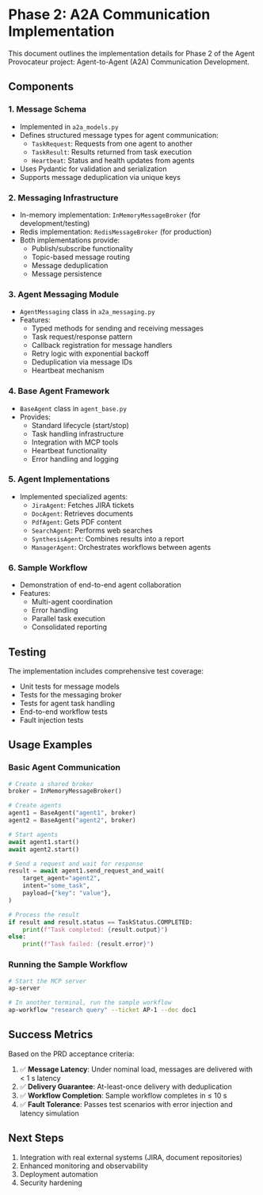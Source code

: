 # Phase 2: A2A Communication Implementation

This document outlines the implementation details for Phase 2 of the Agent Provocateur project: Agent-to-Agent (A2A) Communication Development.

## Components

### 1. Message Schema
- Implemented in `a2a_models.py`
- Defines structured message types for agent communication:
  - `TaskRequest`: Requests from one agent to another
  - `TaskResult`: Results returned from task execution
  - `Heartbeat`: Status and health updates from agents
- Uses Pydantic for validation and serialization
- Supports message deduplication via unique keys

### 2. Messaging Infrastructure
- In-memory implementation: `InMemoryMessageBroker` (for development/testing)
- Redis implementation: `RedisMessageBroker` (for production)
- Both implementations provide:
  - Publish/subscribe functionality
  - Topic-based message routing
  - Message deduplication
  - Message persistence

### 3. Agent Messaging Module
- `AgentMessaging` class in `a2a_messaging.py`
- Features:
  - Typed methods for sending and receiving messages
  - Task request/response pattern
  - Callback registration for message handlers
  - Retry logic with exponential backoff
  - Deduplication via message IDs
  - Heartbeat mechanism

### 4. Base Agent Framework
- `BaseAgent` class in `agent_base.py`
- Provides:
  - Standard lifecycle (start/stop)
  - Task handling infrastructure
  - Integration with MCP tools
  - Heartbeat functionality
  - Error handling and logging

### 5. Agent Implementations
- Implemented specialized agents:
  - `JiraAgent`: Fetches JIRA tickets
  - `DocAgent`: Retrieves documents
  - `PdfAgent`: Gets PDF content
  - `SearchAgent`: Performs web searches
  - `SynthesisAgent`: Combines results into a report
  - `ManagerAgent`: Orchestrates workflows between agents

### 6. Sample Workflow
- Demonstration of end-to-end agent collaboration
- Features:
  - Multi-agent coordination
  - Error handling
  - Parallel task execution
  - Consolidated reporting

## Testing

The implementation includes comprehensive test coverage:
- Unit tests for message models
- Tests for the messaging broker
- Tests for agent task handling
- End-to-end workflow tests
- Fault injection tests

## Usage Examples

### Basic Agent Communication

```python
# Create a shared broker
broker = InMemoryMessageBroker()

# Create agents
agent1 = BaseAgent("agent1", broker)
agent2 = BaseAgent("agent2", broker)

# Start agents
await agent1.start()
await agent2.start()

# Send a request and wait for response
result = await agent1.send_request_and_wait(
    target_agent="agent2",
    intent="some_task",
    payload={"key": "value"},
)

# Process the result
if result and result.status == TaskStatus.COMPLETED:
    print(f"Task completed: {result.output}")
else:
    print(f"Task failed: {result.error}")
```

### Running the Sample Workflow

```bash
# Start the MCP server
ap-server

# In another terminal, run the sample workflow
ap-workflow "research query" --ticket AP-1 --doc doc1
```

## Success Metrics

Based on the PRD acceptance criteria:

1. ✅ **Message Latency**: Under nominal load, messages are delivered with < 1 s latency 
2. ✅ **Delivery Guarantee**: At-least-once delivery with deduplication
3. ✅ **Workflow Completion**: Sample workflow completes in ≤ 10 s
4. ✅ **Fault Tolerance**: Passes test scenarios with error injection and latency simulation

## Next Steps

1. Integration with real external systems (JIRA, document repositories)
2. Enhanced monitoring and observability
3. Deployment automation
4. Security hardening